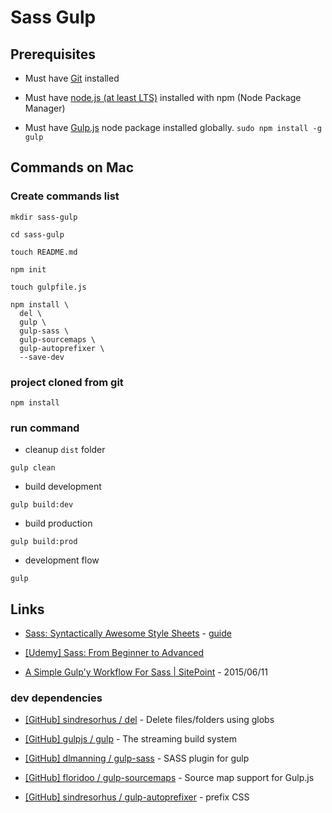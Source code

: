 # Sass Gulp

## Prerequisites

* Must have [Git](http://git-scm.com/) installed

* Must have [node.js (at least LTS)](http://nodejs.org/) installed with npm (Node Package Manager)

* Must have [Gulp.js](http://gulpjs.com/) node package installed globally.  `sudo npm install -g gulp`


## Commands on Mac

### Create commands list

```
mkdir sass-gulp

cd sass-gulp

touch README.md

npm init

touch gulpfile.js

npm install \
  del \
  gulp \
  gulp-sass \
  gulp-sourcemaps \
  gulp-autoprefixer \
  --save-dev

```

### project cloned from git

```
npm install
```

### run command

* cleanup `dist` folder

```
gulp clean
```

* build development

```
gulp build:dev
```

* build production

```
gulp build:prod
```

* development flow

```
gulp
```

## Links

* [Sass: Syntactically Awesome Style Sheets](http://sass-lang.com/) - [guide](http://sass-lang.com/guide)

* [[Udemy] Sass: From Beginner to Advanced](https://www.udemy.com/sass-from-beginner-to-advanced/)

* [A Simple Gulp'y Workflow For Sass | SitePoint](https://www.sitepoint.com/simple-gulpy-workflow-sass/) - 2015/06/11

### dev dependencies

* [[GitHub] sindresorhus / del](https://github.com/sindresorhus/del) - Delete files/folders using globs

* [[GitHub] gulpjs / gulp](https://github.com/gulpjs/gulp) - The streaming build system

* [[GitHub] dlmanning / gulp-sass](https://github.com/dlmanning/gulp-sass) - SASS plugin for gulp

* [[GitHub] floridoo / gulp-sourcemaps](https://github.com/floridoo/gulp-sourcemaps) - Source map support for Gulp.js

* [[GitHub] sindresorhus / gulp-autoprefixer](https://github.com/sindresorhus/gulp-autoprefixer) - prefix CSS
